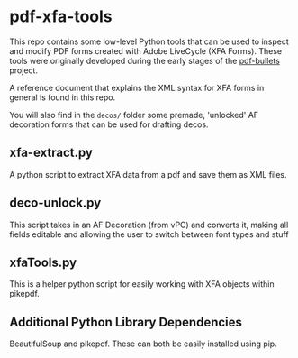 # pdf-xfa-tools
This repo contains some low-level Python tools that can be used to inspect and modify PDF forms 
created with Adobe LiveCycle (XFA Forms). These tools were originally developed during the early stages of the [pdf-bullets](https://www.github.com/af-vcd/pdf-bullets) project. 

A reference document that explains the XML syntax for XFA forms in general is found in this repo.

You will also find in the `decos/` folder some premade, 'unlocked' AF decoration forms that can be used 
for drafting decos.

## xfa-extract.py

A python script to extract XFA data from a pdf and save them as XML files. 

## deco-unlock.py

This script takes in an AF Decoration (from vPC) and converts it, making all fields editable and 
allowing the user to switch between font types and stuff

## xfaTools.py

This is a helper python script for easily working with XFA objects within pikepdf. 

## Additional Python Library Dependencies

BeautifulSoup and pikepdf. These can both be easily installed using pip.